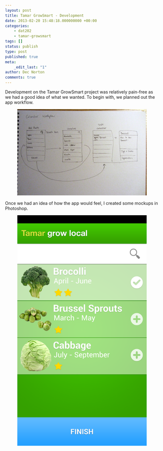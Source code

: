 ```yaml
---
layout: post
title: Tamar GrowSmart - Development
date: 2013-02-20 15:48:18.000000000 +00:00
categories:
    - dat202
    - tamar-growsmart
tags: []
status: publish
type: post
published: true
meta:
    _edit_last: "1"
author: Dec Norton
comments: true
---
```


<p>Development on the Tamar GrowSmart project was relatively pain-free as we had a good idea of what we wanted. To begin with, we planned out the app workflow.</p>

<!--more-->

<figure>
    <a href="/assets/IMG_0322.jpg"><img alt="" src="/assets/IMG_0322.jpg"></a>
</figure>

<p>Once we had an idea of how the app would feel, I created some mockups in Photoshop.</p>

<figure>
    <a href="/assets/add_plant.png"><img alt="" src="/assets/add_plant.png" /></a>
</figure>
